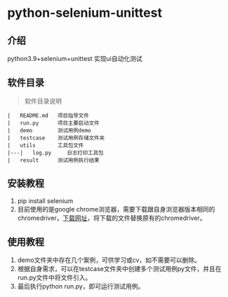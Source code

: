 # python-selenium-unittest

## 介绍
python3.9+selenium+unittest 实现ui自动化测试

## 软件目录
> 软件目录说明

```
|   README.md   项目指导文件
|   run.py      项目主要启动文件
|   demo        测试用例demo
|   testcase    测试用例存储文件夹
|   utils       工具包文件
|---|   log.py     日志打印工具包
|   result      测试用例执行结果
```


## 安装教程

1.  pip install selenium
2.  目前使用的是google chrome浏览器，需要下载跟自身浏览器版本相同的chromedriver，[下载网址](http://chromedriver.storage.googleapis.com/index.html)，将下载的文件替换原有的chromedriver。

## 使用教程

1. demo文件夹中存在几个案例，可供学习或cv，如不需要可以删除。
2. 根据自身需求，可以在testcase文件夹中创建多个测试用例py文件，并且在run.py文件中将文件引入。
3. 最后执行python run.py，即可运行测试用例。